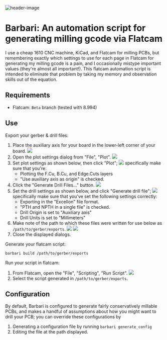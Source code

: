 ![header-image](http://coddingtonbear-public.s3.amazonaws.com/github/barbari/header.jpg)

# Barbari: An automation script for generating milling gcode via Flatcam

I use a cheap 1610 CNC machine, KiCad, and Flatcam for milling PCBs, but remembering exactly which settings to use for each page in Flatcam for generating my milling gcode is a pain, and I occasionally mistype important values (they're almost all important!).  This flatcam automation script is intended to eliminate that problem by taking my memory and observation skills out of the equation.

## Requirements

- Flatcam: `Beta` branch (tested with 8.994)

## Use

Export your gerber & drill files:

1. Place the auxiliary axis for your board in the lower-left corner of
your board. ![](https://coddingtonbear-public.s3-us-west-2.amazonaws.com/github/barbari/instructions_gerber_aux_axis.png)
2. Open the plot settings dialog from "File", "Plot". ![](https://coddingtonbear-public.s3-us-west-2.amazonaws.com/github/barbari/instructions_gerber_plot.png)
3. Set plot settings as shown below, then click "Plot"; ![](https://coddingtonbear-public.s3-us-west-2.amazonaws.com/github/barbari/instructions_gerber_plot_settings.png) specifically make sure that you're:
   - Plotting the F.Cu, B.Cu, and Edge.Cuts layers
   - "Use auxiliary axis as origin" is checked.
4. Click the "Generate Drill Files..." button. ![](https://coddingtonbear-public.s3-us-west-2.amazonaws.com/github/barbari/instructions_gerber_drill_button.png)
5. Set the drill settings as shown below, and click "Generate drill file"; ![](https://coddingtonbear-public.s3-us-west-2.amazonaws.com/github/barbari/instructions_gerber_drill_settings.png) specifically make sure that you've set the following settings correctly:
   - Exporting in the "Excellon" file format.
   - "PTH and NPTH in a single file" is checked.
   - Drill Origin is set to "Auxiliary axis"
   - Drill Units is set to "Millimeters"
6. Make note of the path to which these files were written for use below as `/path/to/gerber/exports`.  ![](https://coddingtonbear-public.s3-us-west-2.amazonaws.com/github/barbari/instructions_gerber_path_gerber.png) ![](https://coddingtonbear-public.s3-us-west-2.amazonaws.com/github/barbari/instructions_gerber_path_drill.png)
6. Close the displayed dialogs.

Generate your flatcam script:

```
barbari build /path/to/gerber/exports
```

Run your script in flatcam:

1. From Flatcam, open the "File", "Scripting", "Run Script".  ![](https://coddingtonbear-public.s3-us-west-2.amazonaws.com/github/barbari/instructions_flatcam_menu.png)
2. Select the script generated in `/path/to/gerber/exports`.

## Configuration

By default, Barbari is configured to generate fairly conservatively
millable PCBs, and makes a handful of assumptions about how you might
want to drill your PCB; you can override these configurations by

1. Generating a configuration file by running `barbari generate_config`
2. Editing the file at the path displayed.
